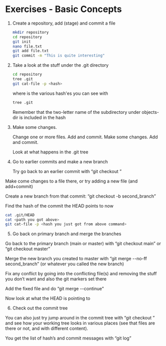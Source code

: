 # Exercises - Basic Concepts

1. Create a repository, add (stage) and commit a file

   ```bash
   mkdir repository 
   cd repository 
   git init 
   nano file.txt 
   git add file.txt 
   git commit -m "This is quite interesting" 
   ```
2. Take a look at the stuff under the .git directory 

   ```bash
   cd repository
   tree .git 
   git cat-file -p <hash> 
   ```
   where <hash> is the various hash'es you can see with 

   ```bash
   tree .git
   ```
   Remember that the two-letter name of the subdirectory under objects-dir is included in the hash 
3. Make some changes. 

   Change one or more files. Add and commit. Make some changes. Add and commit. 

   Look at what happens in the .git tree 

4. Go to earlier commits and make a new branch 

   Try go back to an earlier commit with “git checkout <hash>” 

Make come changes to a file there, or try adding a new file (and add+commit) 

Create a new branch from that commit: “git checkout -b second_branch” 

Find the hash of the commit the HEAD points to now  

```bash 
cat .git/HEAD    
cat <path you got above> 
git cat-file -p <hash you just got from above command> 
```

5. Go back on primary branch and merge the branches

Go back to the primary branch (main or master) with “git checkout main” or “git checkout master” 

Merge the new branch you created to master with “git merge --no-ff second_branch” (or whatever you called the new branch) 

Fix any conflict by going into the conflicting file(s) and removing the stuff you don’t want and also the git markers set there 

Add the fixed file and do “git merge --continue"  

Now look at what the HEAD is pointing to 

6. Check out the commit tree   

You can also just try jump around in the commit tree with “git checkout <hash>” and see how your working tree looks in various places (see that files are there or not, and with different content). 

You get the list of hash’s and commit messages with “git log” 

